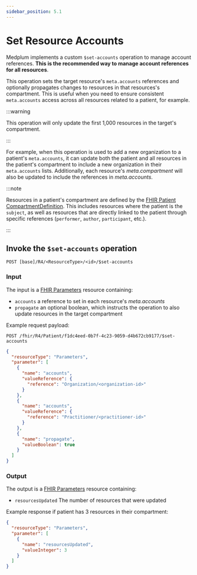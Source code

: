 ```yaml
---
sidebar_position: 5.1
---
```


# Set Resource Accounts

Medplum implements a custom `$set-accounts` operation to manage account references. **This is the recommended way to manage account references for all resources**.

This operation sets the target resource's `meta.accounts` references and optionally propagates changes to resources in that resources's compartment. This is useful when you need to ensure consistent `meta.accounts` access across all resources related to a patient, for example.

:::warning

This operation will only update the first 1,000 resources in the target's compartment.

:::

For example, when this operation is used to add a new organization to a patient's `meta.accounts`, it can update both the patient and all resources in the patient's compartment to include a new organization in their `meta.accounts` lists. Additionally, each resource's _meta.compartment_ will also be updated to include the references in _meta.accounts_.

:::note

Resources in a patient's compartment are defined by the [FHIR Patient CompartmentDefinition](https://hl7.org/fhir/R4/compartmentdefinition-patient.html). This includes resources where the patient is the `subject`, as well as resources that are directly linked to the patient through specific references (`performer`, `author`, `participant`, etc.).

:::

## Invoke the `$set-accounts` operation

```
POST [base]/R4/<ResourceType>/<id>/$set-accounts
```

### Input

The input is a [FHIR Parameters](/docs/api/fhir/resources/parameters) resource containing:

- `accounts` a reference to set in each resource's _meta.accounts_
- `propagate` an optional boolean, which instructs the operation to also update resources in the target compartment

Example request payload:

```http
POST /fhir/R4/Patient/f1dc4eed-0b7f-4c23-9059-d4b672cb9177/$set-accounts
```

```json
{
  "resourceType": "Parameters",
  "parameter": [
    {
      "name": "accounts",
      "valueReference": {
        "reference": "Organization/<organization-id>"
      }
    },
    {
      "name": "accounts",
      "valueReference": {
        "reference": "Practitioner/<practitioner-id>"
      }
    },
    {
      "name": "propagate",
      "valueBoolean": true
    }
  ]
}
```

### Output

The output is a [FHIR Parameters](/docs/api/fhir/resources/parameters) resource containing:

- `resourcesUpdated` The number of resources that were updated

Example response if patient has 3 resources in their compartment:

```json
{
  "resourceType": "Parameters",
  "parameter": [
    {
      "name": "resourcesUpdated",
      "valueInteger": 3
    }
  ]
}
```
